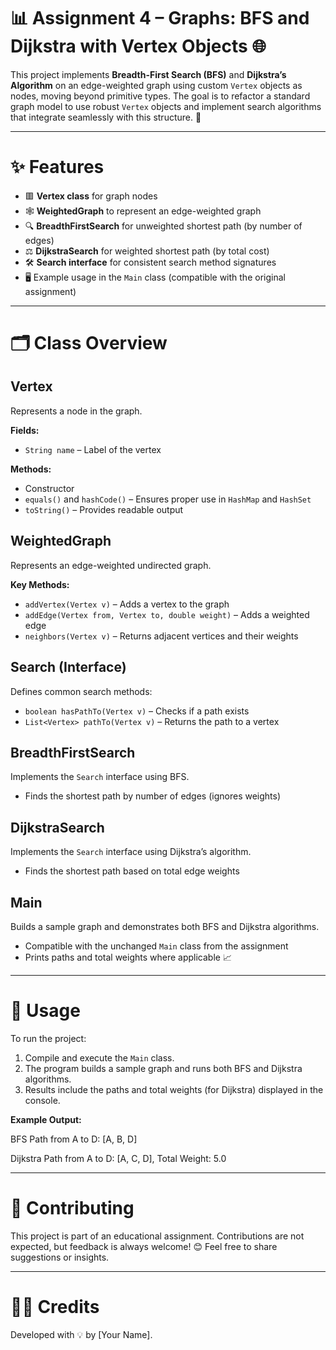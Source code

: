 # 📊 Assignment 4 – Graphs: BFS and Dijkstra with Vertex Objects 🌐

This project implements **Breadth-First Search (BFS)** and **Dijkstra’s Algorithm** on an edge-weighted graph using custom `Vertex` objects as nodes, moving beyond primitive types. The goal is to refactor a standard graph model to use robust `Vertex` objects and implement search algorithms that integrate seamlessly with this structure. 🚀

---

# ✨ Features

- 🟥 **Vertex class** for graph nodes
- 🕸️ **WeightedGraph** to represent an edge-weighted graph
- 🔍 **BreadthFirstSearch** for unweighted shortest path (by number of edges)
- ⚖️ **DijkstraSearch** for weighted shortest path (by total cost)
- 🛠️ **Search interface** for consistent search method signatures
- 🖥️ Example usage in the `Main` class (compatible with the original assignment)

---

# 🗂️ Class Overview

## Vertex
Represents a node in the graph.  

**Fields:**  
- `String name` – Label of the vertex  

**Methods:**  
- Constructor  
- `equals()` and `hashCode()` – Ensures proper use in `HashMap` and `HashSet`  
- `toString()` – Provides readable output  

## WeightedGraph
Represents an edge-weighted undirected graph.  

**Key Methods:**  
- `addVertex(Vertex v)` – Adds a vertex to the graph  
- `addEdge(Vertex from, Vertex to, double weight)` – Adds a weighted edge  
- `neighbors(Vertex v)` – Returns adjacent vertices and their weights  

## Search (Interface)
Defines common search methods:  
- `boolean hasPathTo(Vertex v)` – Checks if a path exists  
- `List<Vertex> pathTo(Vertex v)` – Returns the path to a vertex  

## BreadthFirstSearch
Implements the `Search` interface using BFS.  
- Finds the shortest path by number of edges (ignores weights)  

## DijkstraSearch
Implements the `Search` interface using Dijkstra’s algorithm.  
- Finds the shortest path based on total edge weights  

## Main
Builds a sample graph and demonstrates both BFS and Dijkstra algorithms.  
- Compatible with the unchanged `Main` class from the assignment  
- Prints paths and total weights where applicable 📈  

---

# 🚀 Usage

To run the project:  
1. Compile and execute the `Main` class.  
2. The program builds a sample graph and runs both BFS and Dijkstra algorithms.  
3. Results include the paths and total weights (for Dijkstra) displayed in the console.  

**Example Output:**  

BFS Path from A to D: [A, B, D]

Dijkstra Path from A to D: [A, C, D], Total Weight: 5.0


---

# 🤝 Contributing

This project is part of an educational assignment. Contributions are not expected, but feedback is always welcome! 😊 Feel free to share suggestions or insights.

---

# 👨‍💻 Credits
Developed with 💡 by [Your Name].
